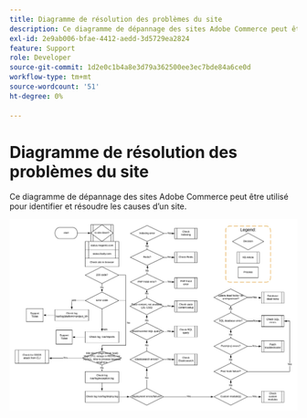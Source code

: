 ```yaml
---
title: Diagramme de résolution des problèmes du site
description: Ce diagramme de dépannage des sites Adobe Commerce peut être utilisé pour identifier et résoudre les causes d’un site.
exl-id: 2e9ab006-bfae-4412-aedd-3d5729ea2824
feature: Support
role: Developer
source-git-commit: 1d2e0c1b4a8e3d79a362500ee3ec7bde84a6ce0d
workflow-type: tm+mt
source-wordcount: '51'
ht-degree: 0%

---
```


# Diagramme de résolution des problèmes du site

Ce diagramme de dépannage des sites Adobe Commerce peut être utilisé pour identifier et résoudre les causes d’un site.

![image de diagramme de dépannage du site](assets/updated_site_down_1.jpeg)
